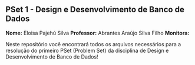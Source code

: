 ## PSet 1 - Design e Desenvolvimento de Banco de Dados

**Nome:** Eloisa Pajehú Silva 
**Professor:** Abrantes Araújo Silva Filho 
**Monitora:** 

Neste repositório você encontrará todos os arquivos necessários para a resolução do primeiro PSet (Problem Set) da disciplina de Design e Desenvolvimento de Banco de Dados! 
